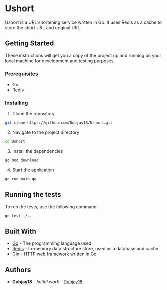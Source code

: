 

# Ushort

Ushort is a URL shortening service written in Go. It uses Redis as a cache to store the short URL and original URL.

## Getting Started

These instructions will get you a copy of the project up and running on your local machine for development and testing purposes.

### Prerequisites

- Go
- Redis

### Installing

1. Clone the repository
```bash
git clone https://github.com/Dubjay18/Ushort.git
```
2. Navigate to the project directory
```bash
cd Ushort
```
3. Install the dependencies
```bash
go mod download
```
4. Start the application
```bash
go run main.go
```

## Running the tests

To run the tests, use the following command:

```bash
go test ./...
```

## Built With

- [Go](https://golang.org/) - The programming language used
- [Redis](https://redis.io/) - In-memory data structure store, used as a database and cache
- [Gin](https://github.com/gin-gonic/gin) - HTTP web framework written in Go

## Authors

- **Dubjay18** - *Initial work* - [Dubjay18](https://github.com/Dubjay18)


